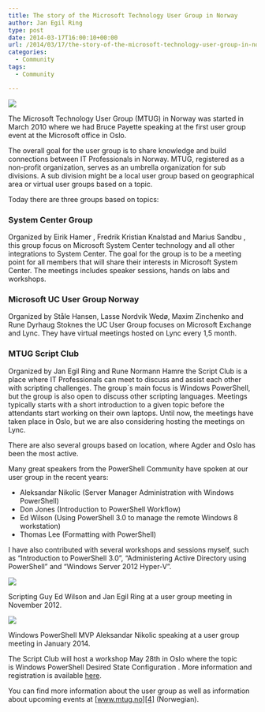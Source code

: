 ```yaml
---
title: The story of the Microsoft Technology User Group in Norway
author: Jan Egil Ring
type: post
date: 2014-03-17T16:00:10+00:00
url: /2014/03/17/the-story-of-the-microsoft-technology-user-group-in-norway/
categories:
  - Community
tags:
  - Community

---
```

![](/images/MTUG_logo.jpg)

The Microsoft Technology User Group (MTUG) in Norway was started in March 2010 where we had Bruce Payette speaking at the first user group event at the Microsoft office in Oslo.

The overall goal for the user group is to share knowledge and build connections between IT Professionals in Norway. MTUG, registered as a non-profit organization, serves as an umbrella organization for sub divisions. A sub division might be a local user group based on geographical area or virtual user groups based on a topic.

Today there are three groups based on topics:

### System Center Group 

Organized by Eirik Hamer , Fredrik Kristian Knalstad and Marius Sandbu , this group focus on Microsoft System Center technology and all other integrations to System Center. The goal for the group is to be a meeting point for all members that will share their interests in Microsoft System Center. The meetings includes speaker sessions, hands on labs and workshops.

### Microsoft UC User Group Norway

Organized by Ståle Hansen, Lasse Nordvik Wedø, Maxim Zinchenko and Rune Dyrhaug Stoknes the UC User Group focuses on Microsoft Exchange and Lync. They have virtual meetings hosted on Lync every 1,5 month.

### MTUG Script Club

Organized by Jan Egil Ring and Rune Normann Hamre the Script Club is a place where IT Professionals can meet to discuss and assist each other with scripting challenges. The group\`s main focus is Windows PowerShell, but the group is also open to discuss other scripting languages. Meetings typically starts with a short introduction to a given topic before the attendants start working on their own laptops. Until now, the meetings have taken place in Oslo, but we are also considering hosting the meetings on Lync.

There are also several groups based on location, where Agder and Oslo has been the most active.

Many great speakers from the PowerShell Community have spoken at our user group in the recent years:

  * Aleksandar Nikolic (Server Manager Administration with Windows PowerShell)
  * Don Jones (Introduction to PowerShell Workflow)
  * Ed Wilson (Using PowerShell 3.0 to manage the remote Windows 8 workstation)
  * Thomas Lee (Formatting with PowerShell)

I have also contributed with several workshops and sessions myself, such as “Introduction to PowerShell 3.0”, “Administering Active Directory using PowerShell” and “Windows Server 2012 Hyper-V”.

![](/images/Ed_Wilson_and_Jan_Egil_Ring.jpg)

Scripting Guy Ed Wilson and Jan Egil Ring at a user group meeting in November 2012.

![](/images/Aleksandar_Nikolic_MTUG_2014.jpg)

Windows PowerShell MVP Aleksandar Nikolic speaking at a user group meeting in January 2014.

The Script Club will host a workshop May 28th in Oslo where the topic is Windows PowerShell Desired State Configuration . More information and registration is available [here][3].

You can find more information about the user group as well as information about upcoming events at [www.mtug.no][4] (Norwegian).

[1]: http://www.meetup.com/MUCUGN/
[2]: http://script-club.mtug.no/
[3]: http://www.meetup.com/MTUG-Script-Club/events/171135652/
[4]: http://www.mtug.no/